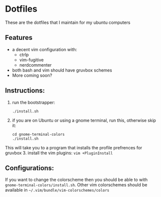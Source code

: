 # Dotfiles
These are the dotfiles that I maintain for my ubuntu computers
## Features
* a decent vim configuration with:
	* ctrlp
	* vim-fugitive
	* nerdcommenter
* both bash and vim should have gruvbox schemes
* More coming soon?
## Instructions:
1. run the bootstrapper:
	```
	./install.sh
	```
2. if you are on Ubuntu or using a gnome terminal, run this, otherwise skip it:
	```
	cd gnome-terminal-colors
	./install.sh
	```
This will take you to a program that installs the profile prefrences for gruvbox
3. install the vim plugins:
	```
	vim +PluginInstall
	```
## Configurations:
If you want to change the colorscheme then you should be able to with `gnome-terminal-colors/install.sh`. Other vim
colorschemes should be available in `~/.vim/bundle/vim-colorschemes/colors`
